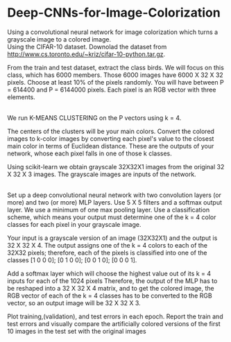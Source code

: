 # Deep-CNNs-for-Image-Colorization
Using a convolutional neural network for image colorization which turns a grayscale image to a colored image.
<br>
Using the CIFAR-10 dataset. Downolad the dataset from http://www.cs.toronto.edu/~kriz/cifar-10-python.tar.gz.

From the train and test dataset, extract the class birds. We will focus on this class, which has 6000 members.
Those 6000 images have 6000 X 32 X 32 pixels. Choose at least 10% of the pixels randomly. You will have between P = 614400 and P = 6144000 pixels. Each pixel is an RGB vector with three elements.

<br>
We run K-MEANS CLUSTERING on the P vectors using k = 4.
<br>

The centers of the clusters will be your main colors. Convert the colored images to k-color images by converting each pixel's value to the closest main color in terms of Euclidean distance.
These are the outputs of your network, whose each pixel falls in one of those k classes.
<br>

Using scikit-learn we obtain grayscale 32X32X1 images from the original 32 X 32 X 3 images. 
The grayscale images are inputs of the network.

<br>
Set up a deep convolutional neural network with two convolution layers (or more) and two (or more) MLP layers. Use 5 X 5 filters and a softmax output layer.
We use a minimum of one max pooling layer. Use a classification scheme, which means your output must determine one of the k = 4 color classes for each pixel in your grayscale image.
<br>

Your input is a grayscale version of an image (32X32X1) and the output is 32 X 32 X 4. The output assigns one of the k = 4 colors to each of the 32X32 pixels; therefore, each of the pixels is classified into one of the
classes [1 0 0 0]; [0 1 0 0]; [0 0 1 0]; [0 0 0 1].
<br>

Add a softmax layer which will choose the highest value out of its k = 4 inputs for each of the 1024 pixels 
Therefore, the output of the MLP has to be reshaped into a 32 X 32 X 4 matrix, and to get the colored image, the RGB vector of each of the k = 4 classes has to be converted to the RGB vector, so an output image will be 32 X 32 X 3.
<br>

Plot training,(validation), and test errors in each epoch. 
Report the train and test errors and visually compare the artificially colored versions of the first 10 images in the test set with the original images
